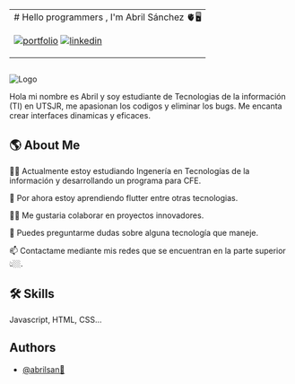 <table align="center">
  <tr>
    <td>
# Hello programmers , I'm Abril Sánchez 🫀🖥️


[![portfolio](https://img.shields.io/badge/my_portfolio-000?style=for-the-badge&logo=ko-fi&logoColor=white)](https://abril12sanchez.github.io/)
[![linkedin](https://img.shields.io/badge/linkedin-0A66C2?style=for-the-badge&logo=linkedin&logoColor=white)](https://www.linkedin.com/in/abrilsanchez12)
</td>
  </tr>
</table>

## 
![Logo](https://github.com/Abril12Sanchez/Abril12Sanchez/assets/137373616/a868b89c-6829-4088-b7e5-12d227659d02)

Hola mi nombre es Abril y soy estudiante de Tecnologias de la información (TI) en UTSJR, me apasionan los codigos y eliminar los bugs. Me encanta crear interfaces dinamicas y eficaces. 

## 🌎 About Me

👩‍💻 Actualmente estoy estudiando Ingenería en Tecnologías de la información y desarrollando un programa para CFE. 

🧠 Por ahora estoy aprendiendo flutter entre otras tecnologias. 

👯‍♀️ Me gustaria colaborar en proyectos innovadores.

💬 Puedes preguntarme dudas sobre alguna tecnología que maneje. 

📫 Contactame mediante mis redes que se encuentran en la parte superior 👆🏼. 






## 🛠 Skills
Javascript, HTML, CSS...


## Authors

- [@abrilsan🩶](https://github.com/Abril12Sanchez)

